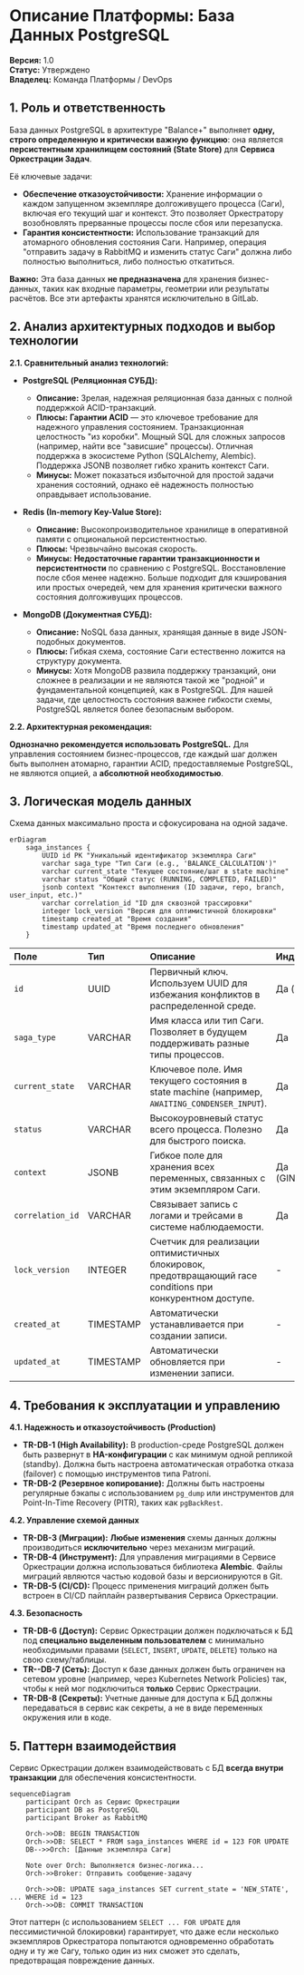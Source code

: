 # **Описание Платформы: База Данных PostgreSQL**

**Версия:** 1.0  
**Статус:** Утверждено  
**Владелец:** Команда Платформы / DevOps

## 1. Роль и ответственность

База данных PostgreSQL в архитектуре "Balance+" выполняет **одну, строго определенную и критически важную функцию**: она является **персистентным хранилищем состояний (State Store)** для **Сервиса Оркестрации Задач**.

Её ключевые задачи:
*   **Обеспечение отказоустойчивости:** Хранение информации о каждом запущенном экземпляре долгоживущего процесса (Саги), включая его текущий шаг и контекст. Это позволяет Оркестратору возобновлять прерванные процессы после сбоя или перезапуска.
*   **Гарантия консистентности:** Использование транзакций для атомарного обновления состояния Саги. Например, операция "отправить задачу в RabbitMQ и изменить статус Саги" должна либо полностью выполниться, либо полностью откатиться.

**Важно:** Эта база данных **не предназначена** для хранения бизнес-данных, таких как входные параметры, геометрии или результаты расчётов. Все эти артефакты хранятся исключительно в GitLab.

## 2. Анализ архитектурных подходов и выбор технологии

**2.1. Сравнительный анализ технологий:**

*   **PostgreSQL (Реляционная СУБД):**
    *   **Описание:** Зрелая, надежная реляционная база данных с полной поддержкой ACID-транзакций.
    *   **Плюсы:** **Гарантии ACID** — это ключевое требование для надежного управления состоянием. Транзакционная целостность "из коробки". Мощный SQL для сложных запросов (например, найти все "зависшие" процессы). Отличная поддержка в экосистеме Python (SQLAlchemy, Alembic). Поддержка JSONB позволяет гибко хранить контекст Саги.
    *   **Минусы:** Может показаться избыточной для простой задачи хранения состояний, однако её надежность полностью оправдывает использование.

*   **Redis (In-memory Key-Value Store):**
    *   **Описание:** Высокопроизводительное хранилище в оперативной памяти с опциональной персистентностью.
    *   **Плюсы:** Чрезвычайно высокая скорость.
    *   **Минусы:** **Недостаточные гарантии транзакционности и персистентности** по сравнению с PostgreSQL. Восстановление после сбоя менее надежно. Больше подходит для кэширования или простых очередей, чем для хранения критически важного состояния долгоживущих процессов.

*   **MongoDB (Документная СУБД):**
    *   **Описание:** NoSQL база данных, хранящая данные в виде JSON-подобных документов.
    *   **Плюсы:** Гибкая схема, состояние Саги естественно ложится на структуру документа.
    *   **Минусы:** Хотя MongoDB развила поддержку транзакций, они сложнее в реализации и не являются такой же "родной" и фундаментальной концепцией, как в PostgreSQL. Для нашей задачи, где целостность состояния важнее гибкости схемы, PostgreSQL является более безопасным выбором.

**2.2. Архитектурная рекомендация:**

**Однозначно рекомендуется использовать PostgreSQL.** Для управления состоянием бизнес-процессов, где каждый шаг должен быть выполнен атомарно, гарантии ACID, предоставляемые PostgreSQL, не являются опцией, а **абсолютной необходимостью**.

## 3. Логическая модель данных

Схема данных максимально проста и сфокусирована на одной задаче.

```mermaid
erDiagram
    saga_instances {
        UUID id PK "Уникальный идентификатор экземпляра Саги"
        varchar saga_type "Тип Саги (e.g., 'BALANCE_CALCULATION')"
        varchar current_state "Текущее состояние/шаг в state machine"
        varchar status "Общий статус (RUNNING, COMPLETED, FAILED)"
        jsonb context "Контекст выполнения (ID задачи, repo, branch, user_input, etc.)"
        varchar correlation_id "ID для сквозной трассировки"
        integer lock_version "Версия для оптимистичной блокировки"
        timestamp created_at "Время создания"
        timestamp updated_at "Время последнего обновления"
    }
```

| Поле | Тип | Описание | Индекс |
| :--- | :--- | :--- | :--- |
| `id` | UUID | Первичный ключ. Используем UUID для избежания конфликтов в распределенной среде. | Да (PK) |
| `saga_type` | VARCHAR | Имя класса или тип Саги. Позволяет в будущем поддерживать разные типы процессов. | Да |
| `current_state` | VARCHAR | Ключевое поле. Имя текущего состояния в state machine (например, `AWAITING_CONDENSER_INPUT`). | Да |
| `status` | VARCHAR | Высокоуровневый статус всего процесса. Полезно для быстрого поиска. | Да |
| `context` | JSONB | Гибкое поле для хранения всех переменных, связанных с этим экземпляром Саги. | Да (GIN) |
| `correlation_id` | VARCHAR | Связывает запись с логами и трейсами в системе наблюдаемости. | Да |
| `lock_version` | INTEGER | Счетчик для реализации оптимистичных блокировок, предотвращающий race conditions при конкурентном доступе. | - |
| `created_at` | TIMESTAMP | Автоматически устанавливается при создании записи. | - |
| `updated_at` | TIMESTAMP | Автоматически обновляется при изменении записи. | - |

## 4. Требования к эксплуатации и управлению

**4.1. Надежность и отказоустойчивость (Production)**
*   **TR-DB-1 (High Availability):** В production-среде PostgreSQL должен быть развернут в **HA-конфигурации** с как минимум одной репликой (standby). Должна быть настроена автоматическая отработка отказа (failover) с помощью инструментов типа Patroni.
*   **TR-DB-2 (Резервное копирование):** Должны быть настроены регулярные бэкапы с использованием `pg_dump` или инструментов для Point-In-Time Recovery (PITR), таких как `pgBackRest`.

**4.2. Управление схемой данных**
*   **TR-DB-3 (Миграции):** **Любые изменения** схемы данных должны производиться **исключительно** через механизм миграций.
*   **TR-DB-4 (Инструмент):** Для управления миграциями в Сервисе Оркестрации должна использоваться библиотека **Alembic**. Файлы миграций являются частью кодовой базы и версионируются в Git.
*   **TR-DB-5 (CI/CD):** Процесс применения миграций должен быть встроен в CI/CD пайплайн развертывания Сервиса Оркестрации.

**4.3. Безопасность**
*   **TR-DB-6 (Доступ):** Сервис Оркестрации должен подключаться к БД под **специально выделенным пользователем** с минимально необходимыми правами (`SELECT`, `INSERT`, `UPDATE`, `DELETE`) только на свою схему/таблицы.
*   **TR--DB-7 (Сеть):** Доступ к базе данных должен быть ограничен на сетевом уровне (например, через Kubernetes Network Policies) так, чтобы к ней мог подключиться **только** Сервис Оркестрации.
*   **TR-DB-8 (Секреты):** Учетные данные для доступа к БД должны передаваться в сервис как секреты, а не в виде переменных окружения или в коде.

## 5. Паттерн взаимодействия

Сервис Оркестрации должен взаимодействовать с БД **всегда внутри транзакции** для обеспечения консистентности.

```mermaid
sequenceDiagram
    participant Orch as Сервис Оркестрации
    participant DB as PostgreSQL
    participant Broker as RabbitMQ

    Orch->>DB: BEGIN TRANSACTION
    Orch->>DB: SELECT * FROM saga_instances WHERE id = 123 FOR UPDATE
    DB-->>Orch: [Данные экземпляра Саги]

    Note over Orch: Выполняется бизнес-логика...
    Orch->>Broker: Отправить сообщение-задачу

    Orch->>DB: UPDATE saga_instances SET current_state = 'NEW_STATE', ... WHERE id = 123
    Orch->>DB: COMMIT TRANSACTION
```

Этот паттерн (с использованием `SELECT ... FOR UPDATE` для пессимистичной блокировки) гарантирует, что даже если несколько экземпляров Оркестратора попытаются одновременно обработать одну и ту же Сагу, только один из них сможет это сделать, предотвращая повреждение данных.
